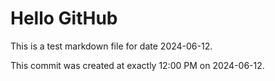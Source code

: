 # Hello GitHub
This is a test markdown file for date 2024-06-12.

This commit was created at exactly 12:00 PM on 2024-06-12.
